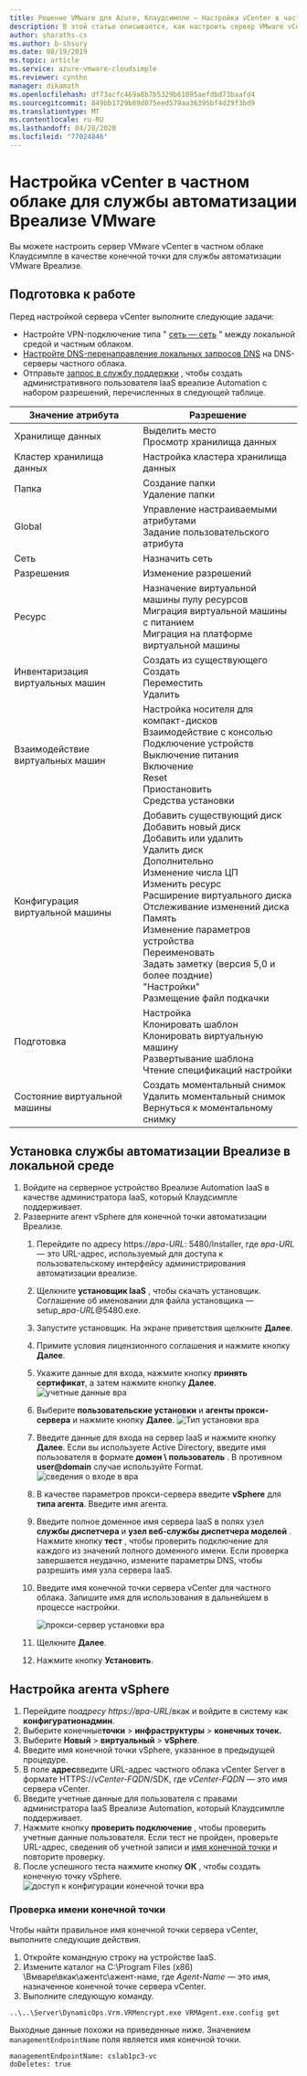 ```yaml
---
title: Решение VMware для Azure, Клаудсимпле — Настройка vCenter в частном облаке для службы автоматизации Вреализе
description: В этой статье описывается, как настроить сервер VMware vCenter в частном облаке Клаудсимпле в качестве конечной точки для службы автоматизации VMware Вреализе.
author: sharaths-cs
ms.author: b-shsury
ms.date: 08/19/2019
ms.topic: article
ms.service: azure-vmware-cloudsimple
ms.reviewer: cynthn
manager: dikamath
ms.openlocfilehash: df73acfc469a8b7b5329b61095aefdbd73baafd4
ms.sourcegitcommit: 849bb1729b89d075eed579aa36395bf4d29f3bd9
ms.translationtype: MT
ms.contentlocale: ru-RU
ms.lasthandoff: 04/28/2020
ms.locfileid: "77024846"
---
```

# <a name="set-up-vcenter-on-your-private-cloud-for-vmware-vrealize-automation"></a>Настройка vCenter в частном облаке для службы автоматизации Вреализе VMware

Вы можете настроить сервер VMware vCenter в частном облаке Клаудсимпле в качестве конечной точки для службы автоматизации VMware Вреализе.

## <a name="before-you-begin"></a>Подготовка к работе

Перед настройкой сервера vCenter выполните следующие задачи:

* Настройте VPN-подключение типа " [сеть — сеть](vpn-gateway.md#set-up-a-site-to-site-vpn-gateway) " между локальной средой и частным облаком.
* [Настройте DNS-перенаправление локальных запросов DNS](on-premises-dns-setup.md) на DNS-серверы частного облака.
* Отправьте [запрос в службу поддержки](https://portal.azure.com/#blade/Microsoft_Azure_Support/HelpAndSupportBlade/newsupportrequest) , чтобы создать административного пользователя IaaS вреализе Automation с набором разрешений, перечисленных в следующей таблице.

| Значение атрибута | Разрешение |
------------ | ------------- |  
| Хранилище данных |  Выделить место <br> Просмотр хранилища данных |
| Кластер хранилища данных | Настройка кластера хранилища данных |
| Папка | Создание папки <br>Удаление папки |
| Global |  Управление настраиваемыми атрибутами<br>Задание пользовательского атрибута |
| Сеть | Назначить сеть |
| Разрешения | Изменение разрешений |
| Ресурс | Назначение виртуальной машины пулу ресурсов<br>Миграция виртуальной машины с питанием<br>Миграция на платформе виртуальной машины |
| Инвентаризация виртуальных машин |  Создать из существующего<br>Создать<br>Переместить<br>Удалить | 
| Взаимодействие виртуальных машин |  Настройка носителя для компакт-дисков<br>Взаимодействие с консолью<br>Подключение устройств<br>Выключение питания<br>Включение<br>Reset<br>Приостановить<br>Средства установки | 
| Конфигурация виртуальной машины |  Добавить существующий диск<br>Добавить новый диск<br>Добавить или удалить<br>Удалить диск<br>Дополнительно<br>Изменение числа ЦП<br>Изменить ресурс<br>Расширение виртуального диска<br>Отслеживание изменений диска<br>Память<br>Изменение параметров устройства<br>Переименовать<br>Задать заметку (версия 5,0 и более поздние)<br>"Настройки"<br>Размещение файл подкачки |
| Подготовка |  Настройка<br>Клонировать шаблон<br>Клонировать виртуальную машину<br>Развертывание шаблона<br>Чтение спецификаций настройки |
| Состояние виртуальной машины | Создать моментальный снимок<br>Удалить моментальный снимок<br>Вернуться к моментальному снимку |

## <a name="install-vrealize-automation-in-your-on-premises-environment"></a>Установка службы автоматизации Вреализе в локальной среде

1. Войдите на серверное устройство Вреализе Automation IaaS в качестве администратора IaaS, который Клаудсимпле поддерживает.
2. Разверните агент vSphere для конечной точки автоматизации Вреализе.
    1. Перейдите по адресу https://*вра-URL*: 5480/Installer, где *вра-URL* — это URL-адрес, используемый для доступа к пользовательскому интерфейсу администрирования автоматизации вреализе.
    2. Щелкните **установщик IaaS** , чтобы скачать установщик.<br>
    Соглашение об именовании для файла установщика — setup_*вра-URL*@5480.exe.
    3. Запустите установщик. На экране приветствия щелкните **Далее**.
    4. Примите условия лицензионного соглашения и нажмите кнопку **Далее**.
    5. Укажите данные для входа, нажмите кнопку **принять сертификат**, а затем нажмите кнопку **Далее**.
    ![учетные данные вра](media/configure-vra-endpoint-login.png)
    6. Выберите **пользовательские установки** и **агенты прокси-сервера** и нажмите кнопку **Далее**.
    ![Тип установки вра](media/configure-vra-endpoint-install-type.png)
    7. Введите данные для входа на сервер IaaS и нажмите кнопку **Далее**. Если вы используете Active Directory, введите имя пользователя в формате **домен \ пользователь** . В противном **user@domain** случае используйте Format.
    ![сведения о входе в вра](media/configure-vra-endpoint-account.png)
    8. В качестве параметров прокси-сервера введите **vSphere** для **типа агента**. Введите имя агента.
    9. Введите полное доменное имя сервера IaaS в полях узел **службы диспетчера** и **узел веб-службы диспетчера моделей** . Нажмите кнопку **тест** , чтобы проверить подключение для каждого из значений полного доменного имени. Если проверка завершается неудачно, измените параметры DNS, чтобы разрешить имя узла сервера IaaS.
    10. Введите имя конечной точки сервера vCenter для частного облака. Запишите имя для использования в дальнейшем в процессе настройки.

        ![прокси-сервер установки вра](media/configure-vra-endpoint-proxy.png)

    11. Щелкните **Далее**.
    12. Нажмите кнопку **Установить**.

## <a name="configure-the-vsphere-agent"></a>Настройка агента vSphere

1. Перейдите по*адресу https://вра-URL*/вкак и войдите в систему как **конфигуратионадмин**.
2. Выберите конечные**точки** >  **инфраструктуры** > **конечных точек.**
3. Выберите **Новый** > **виртуальный** > **vSphere**.
4. Введите имя конечной точки vSphere, указанное в предыдущей процедуре.
5. В поле **адрес**введите URL-адрес частного облака vCenter Server в формате HTTPS://*vCenter-FQDN*/SDK, где *vCenter-FQDN* — это имя сервера vCenter.
6. Введите учетные данные для пользователя с правами администратора IaaS Вреализе Automation, который Клаудсимпле поддерживает.
7. Нажмите кнопку **проверить подключение** , чтобы проверить учетные данные пользователя. Если тест не пройден, проверьте URL-адрес, сведения об учетной записи и [имя конечной точки](#verify-the-endpoint-name) и повторите проверку.
8. После успешного теста нажмите кнопку **ОК** , чтобы создать конечную точку vSphere.
    ![доступ к конфигурации конечной точки вра](media/configure-vra-endpoint-vra-edit.png)

### <a name="verify-the-endpoint-name"></a>Проверка имени конечной точки

Чтобы найти правильное имя конечной точки сервера vCenter, выполните следующие действия.

1. Откройте командную строку на устройстве IaaS.
2. Измените каталог на C:\Program Files (x86) \Вмваре\вкак\ажентс\ажент-наме, где *Agent-Name* — это имя, назначенное конечной точке сервера vCenter.
3. Выполните следующую команду.

```
..\..\Server\DynamicOps.Vrm.VRMencrypt.exe VRMAgent.exe.config get
```

Выходные данные похожи на приведенные ниже. Значением `managementEndpointName` поля является имя конечной точки.

```
managementEndpointName: cslab1pc3-vc
doDeletes: true
```
